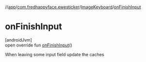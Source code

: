//[app](../../../index.md)/[com.fredhappyface.ewesticker](../index.md)/[ImageKeyboard](index.md)/[onFinishInput](on-finish-input.md)

# onFinishInput

[androidJvm]\
open override fun [onFinishInput](on-finish-input.md)()

When leaving some input field update the caches
